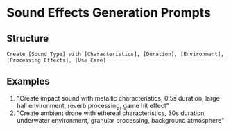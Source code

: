 # Sound Effects Generation Prompts

## Structure

```
Create [Sound Type] with [Characteristics], [Duration], [Environment], [Processing Effects], [Use Case]
```

## Examples

1. "Create impact sound with metallic characteristics, 0.5s duration, large hall environment, reverb processing, game hit effect"
2. "Create ambient drone with ethereal characteristics, 30s duration, underwater environment, granular processing, background atmosphere"

```

```
